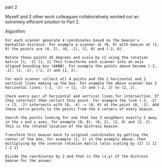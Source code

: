


part 2

Myself and 2 other work colleagues collaboratively worked out an extremely efficient solution to Part 2.

Algorithm:

    For each scanner generate 4 coordinates based on the beacon's manhattan distance. For example a scanner at (0, 0) with beacon at (2, 0) the points are (0, 2), (0, -2), (2, 0) and (-2, 0).

    Rotate these points 45 degrees and scale by √2 using the rotation matrix [1, -1] [1, 1] This transforms each scanner into an axis aligned bounding box (AABB). For example the points above become (-2, -2), (2, -2), (-2, 2) and (2, 2).

    For each scanner collect all 4 points and the 2 horizontal and 2 vertical lines making up the box. For example the above scanner has 2 horizontal lines: (-2, -2) -> (2, -2) and (-2, 2) to (2, 2).

    Check every pair of horizontal and vertical lines for intersection. If they intersect then collect this point. For example the line (-2, -2) -> (2, -2) intersects with (0, -4) -> (0, 0) at the point (0, -2). Add these extra points to the points from the 4 corners of every beacon.

    Search the points looking for one that has 3 neighbors exactly 2 away in the x and y axes, for example (0, 0), (0, 2), (2, 0) and (2, 2). This is the rotated location of the distress beacon.

    Transform this beacon back to original coordinates by getting the center of the box, for example (1, 1) in the example above, then multiplying by the inverse rotation matrix (also scaling by √2) [1 1] [-1 1]

    Divide the coordinates by 2 and that is the (x,y) of the distress beacon for the answer.